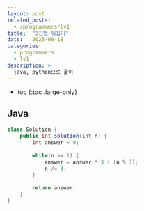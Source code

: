 ```yaml
---
layout: post
related_posts:
  - /programmers/lv1
title:  "3진법 뒤집기"
date:   2025-09-18
categories:
  - programmers
  - lv1
description: >
  java, python으로 풀이
---
```

* toc
{:toc .large-only}

## Java
```java
class Solution {
    public int solution(int n) {
        int answer = 0;
        
        while(n >= 1) {
            answer = answer * 3 + (n % 3);
            n /= 3;
        }
        
        return answer;
    }
}
```